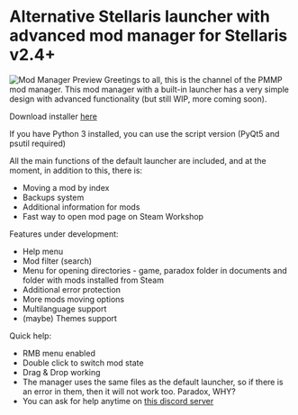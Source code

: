 # Alternative Stellaris launcher with advanced mod manager for Stellaris v2.4+
![Mod Manager Preview](https://i.imgur.com/Lm1LSjw.png)
Greetings to all, this is the channel of the PMMP mod manager.
This mod manager with a built-in launcher has a very simple design with advanced functionality (but still WIP, more coming soon).

Download installer [here](https://github.com/pacas/Stellaris_PMMP/releases)

If you have Python 3 installed, you can use the script version (PyQt5 and psutil required)

All the main functions of the default launcher are included, and at the moment, in addition to this, there is:
* Moving a mod by index
* Backups system
* Additional information for mods
* Fast way to open mod page on Steam Workshop

Features under development:
* Help menu
* Mod filter (search)
* Menu for opening directories - game, paradox folder in documents and folder with mods installed from Steam
* Additional error protection
* More mods moving options
* Multilanguage support
* (maybe) Themes support


Quick help:
- RMB menu enabled
- Double click to switch mod state
- Drag & Drop working
- The manager uses the same files as the default launcher, so if there is an error in them, then it will not work too. Paradox, WHY?
- You can ask for help anytime on [this discord server](https://discord.gg/9JqvFrF)
